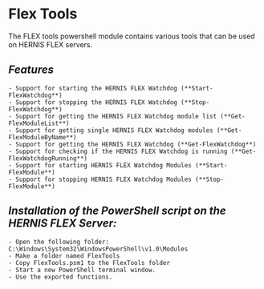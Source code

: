 # Flex Tools
The FLEX tools powershell module contains various tools that can be used on HERNIS FLEX servers. 

*Features*
-------------------------------------------------------------------------------------------------------
    - Support for starting the HERNIS FLEX Watchdog (**Start-FlexWatchdog**)
    - Support for stopping the HERNIS FLEX Watchdog (**Stop-FlexWatchdog**)
    - Support for getting the HERNIS FLEX Watchdog module list (**Get-FlexModuleList**)
    - Support for getting single HERNIS FLEX Watchdog modules (**Get-FlexModuleByName**)
    - Support for getting the HERNIS FLEX Watchdog (**Get-FlexWatchdog**)
    - Support for checking if the HERNIS FLEX Watchdog is running (**Get-FlexWatchdogRunning**)
    - Support for starting HERNIS FLEX Watchdog Modules (**Start-FlexModule**)
    - Support for stopping HERNIS FLEX Watchdog Modules (**Stop-FlexModule**)
 

*Installation of the PowerShell script on the HERNIS FLEX Server:*
-------------------------------------------------------------------------------------------------------
    - Open the following folder: C:\Windows\System32\WindowsPowerShell\v1.0\Modules
    - Make a folder named FlexTools
    - Copy FlexTools.psm1 to the FlexTools folder
    - Start a new PowerShell terminal window.
    - Use the exported functions.
